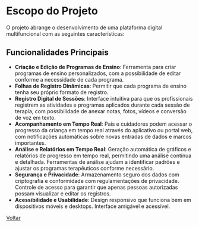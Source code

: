 # Escopo do Projeto
O projeto abrange o desenvolvimento de uma plataforma digital multifuncional com as seguintes características:

## Funcionalidades Principais
- **Criação e Edição de Programas de Ensino**: Ferramenta para criar programas de ensino personalizados, com a possibilidade de editar conforme a necessidade de cada programa.
- **Folhas de Registro Dinâmicas**: Permitir que cada programa de ensino tenha seu próprio formato de registro.
- **Registro Digital de Sessões**: Interface intuitiva para que os profissionais registrem as atividades e programas aplicados durante cada sessão de terapia, com possibilidade de anexar notas, fotos, vídeos e conversão de voz em texto.
- **Acompanhamento em Tempo Real**: Pais e cuidadores podem acessar o progresso da criança em tempo real através do aplicativo ou portal web, com notificações automáticas sobre novas entradas de dados e marcos importantes.
- **Análise e Relatórios em Tempo Real**: Geração automática de gráficos e relatórios de progresso em tempo real, permitindo uma análise contínua e detalhada. Ferramentas de análise ajudam a identificar padrões e ajustar os programas terapêuticos conforme necessário.
- **Segurança e Privacidade**: Armazenamento seguro dos dados com criptografia e conformidade com regulamentações de privacidade. Controle de acesso para garantir que apenas pessoas autorizadas possam visualizar e editar os registros.
- **Acessibilidade e Usabilidade**: Design responsivo que funciona bem em dispositivos móveis e desktops. Interface amigável e acessível.

[Voltar](index.md)
